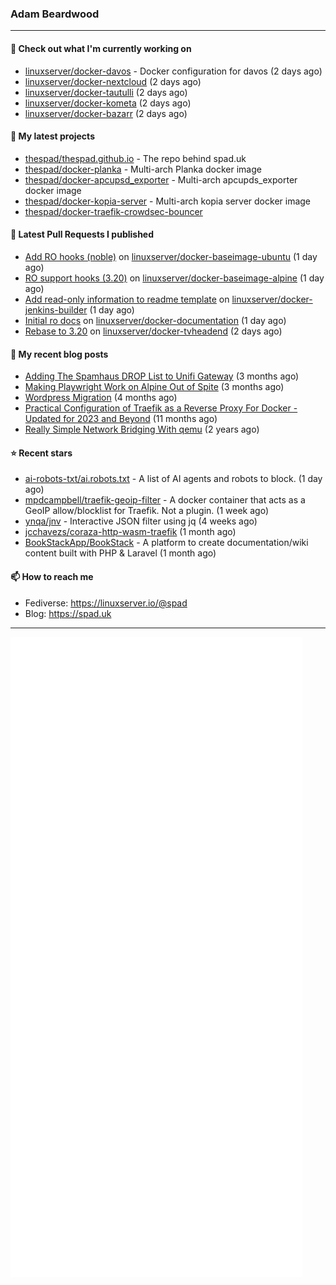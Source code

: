 ### Adam Beardwood
---
#### 👷 Check out what I'm currently working on

- [linuxserver/docker-davos](https://github.com/linuxserver/docker-davos) - Docker configuration for davos (2 days ago)
- [linuxserver/docker-nextcloud](https://github.com/linuxserver/docker-nextcloud) (2 days ago)
- [linuxserver/docker-tautulli](https://github.com/linuxserver/docker-tautulli) (2 days ago)
- [linuxserver/docker-kometa](https://github.com/linuxserver/docker-kometa) (2 days ago)
- [linuxserver/docker-bazarr](https://github.com/linuxserver/docker-bazarr) (2 days ago)

#### 🌱 My latest projects

- [thespad/thespad.github.io](https://github.com/thespad/thespad.github.io) - The repo behind spad.uk
- [thespad/docker-planka](https://github.com/thespad/docker-planka) - Multi-arch Planka docker image
- [thespad/docker-apcupsd_exporter](https://github.com/thespad/docker-apcupsd_exporter) - Multi-arch apcupds_exporter docker image
- [thespad/docker-kopia-server](https://github.com/thespad/docker-kopia-server) - Multi-arch kopia server docker image 
- [thespad/docker-traefik-crowdsec-bouncer](https://github.com/thespad/docker-traefik-crowdsec-bouncer)

#### 🔨 Latest Pull Requests I published

- [Add RO hooks (noble)](https://github.com/linuxserver/docker-baseimage-ubuntu/pull/172) on [linuxserver/docker-baseimage-ubuntu](https://github.com/linuxserver/docker-baseimage-ubuntu) (1 day ago)
- [RO support hooks (3.20)](https://github.com/linuxserver/docker-baseimage-alpine/pull/248) on [linuxserver/docker-baseimage-alpine](https://github.com/linuxserver/docker-baseimage-alpine) (1 day ago)
- [Add read-only information to readme template](https://github.com/linuxserver/docker-jenkins-builder/pull/262) on [linuxserver/docker-jenkins-builder](https://github.com/linuxserver/docker-jenkins-builder) (1 day ago)
- [Initial ro docs](https://github.com/linuxserver/docker-documentation/pull/229) on [linuxserver/docker-documentation](https://github.com/linuxserver/docker-documentation) (1 day ago)
- [Rebase to 3.20](https://github.com/linuxserver/docker-tvheadend/pull/256) on [linuxserver/docker-tvheadend](https://github.com/linuxserver/docker-tvheadend) (2 days ago)

#### 📜 My recent blog posts

- [Adding The Spamhaus DROP List to Unifi Gateway](https://www.spad.uk/posts/adding-spamhaus-drop-list-to-unifi-gateway/) (3 months ago)
- [Making Playwright Work on Alpine Out of Spite](https://www.spad.uk/posts/making-playwright-work-on-alpine-out-of-spite/) (3 months ago)
- [Wordpress Migration](https://www.spad.uk/posts/wordpress-migration/) (4 months ago)
- [Practical Configuration of Traefik as a Reverse Proxy For Docker - Updated for 2023 and Beyond](https://www.spad.uk/posts/practical-configuration-of-traefik-as-a-reverse-proxy-for-docker-updated-for-2023/) (11 months ago)
- [Really Simple Network Bridging With qemu](https://www.spad.uk/posts/really-simple-network-bridging-with-qemu/) (2 years ago)

#### ⭐ Recent stars

- [ai-robots-txt/ai.robots.txt](https://github.com/ai-robots-txt/ai.robots.txt) - A list of AI agents and robots to block. (1 day ago)
- [mpdcampbell/traefik-geoip-filter](https://github.com/mpdcampbell/traefik-geoip-filter) - A docker container that acts as a GeoIP allow/blocklist for Traefik. Not a plugin. (1 week ago)
- [ynqa/jnv](https://github.com/ynqa/jnv) - Interactive JSON filter using jq (4 weeks ago)
- [jcchavezs/coraza-http-wasm-traefik](https://github.com/jcchavezs/coraza-http-wasm-traefik) (1 month ago)
- [BookStackApp/BookStack](https://github.com/BookStackApp/BookStack) - A platform to create documentation/wiki content built with PHP &amp; Laravel (1 month ago)

#### 📫 How to reach me
- Fediverse: https://linuxserver.io/@spad
- Blog: https://spad.uk
---
<img src="https://raw.githubusercontent.com/thespad/thespad/main/github-metrics.svg">
